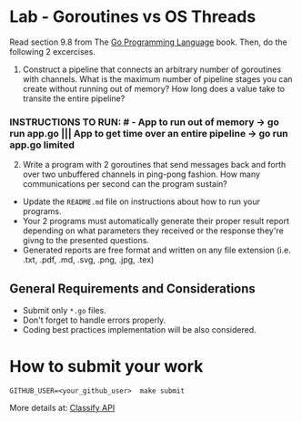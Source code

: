 # Lab - Goroutines vs OS Threads

Read section 9.8 from The [Go Programming Language](https://www.amazon.com/dp/0134190440/ref=cm_sw_em_r_mt_dp_U_Uz0RDbHAH27PH) book.
Then, do the following 2 excercises.

1. Construct a pipeline that connects an arbitrary number of goroutines with channels.
   What is the maximum number of pipeline stages you can create without running out of memory? How long does a value take to transite
   the entire pipeline?

### INSTRUCTIONS TO RUN: # - App to run out of memory -> go run app.go ||| App to get time over an entire pipeline -> go run app.go limited

2. Write a program with 2 goroutines that send messages back and forth over two unbuffered channels in ping-pong fashion.
   How many communications per second can the program sustain?

- Update the `README.md` file on instructions about how to run your programs.
- Your 2 programs must automatically generate their proper result report depending on what parameters they received or the response
  they're givng to the presented questions.
- Generated reports are free format and written on any file extension (i.e. .txt, .pdf, .md, .svg, .png, .jpg, .tex)

## General Requirements and Considerations

- Submit only `*.go` files.
- Don't forget to handle errors properly.
- Coding best practices implementation will be also considered.

# How to submit your work

```
GITHUB_USER=<your_github_user>  make submit
```

More details at: [Classify API](../../classify.md)

